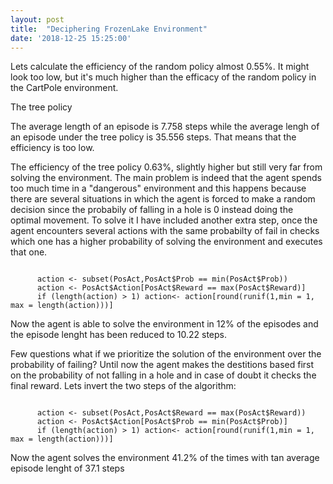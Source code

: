 ```yaml
---
layout: post
title:  "Deciphering FrozenLake Environment"
date: '2018-12-25 15:25:00'
---
```



Lets calculate the efficiency of the random policy almost 0.55%. It might look too low, but it's much higher than the efficacy of the random policy in the CartPole environment.


The tree policy 

The average length of an episode is 7.758 steps while the average lengh of an episode under the tree policy is 35.556 steps. That means that the efficiency is too low. 

The efficiency of the tree policy 0.63%, slightly higher but still very far from solving the environment. The main problem is indeed that the agent spends too much time in a "dangerous" environment and this happens because there are several situations in which the agent is forced to make a random decision since the probabily of falling in a hole is 0 instead doing the optimal movement. To solve it I have included another extra step, once the agent encounters several actions with the same probabilty of fail in checks which one has a higher probability of solving the environment and executes that one. 

<pre><code>
      action <- subset(PosAct,PosAct$Prob == min(PosAct$Prob))
      action <- PosAct$Action[PosAct$Reward == max(PosAct$Reward)]
      if (length(action) > 1) action<- action[round(runif(1,min = 1, max = length(action)))] </code></pre>


Now the agent is able to solve the environment in 12% of the episodes and the episode lenght has been reduced to 10.22 steps.

Few questions what if we prioritize the solution of the environment over the probability of failing? Until now the agent makes the destitions based first on the probability of not falling in a hole and in case of doubt it checks the final reward. Lets invert the two steps of the algorithm: 

<pre><code>
      action <- subset(PosAct,PosAct$Reward == max(PosAct$Reward))
      action <- PosAct$Action[PosAct$Prob == min(PosAct$Prob)]
      if (length(action) > 1) action<- action[round(runif(1,min = 1, max = length(action)))]</code></pre>

Now the agent solves the environment 41.2% of the times with tan average episode lenght of 37.1 steps





